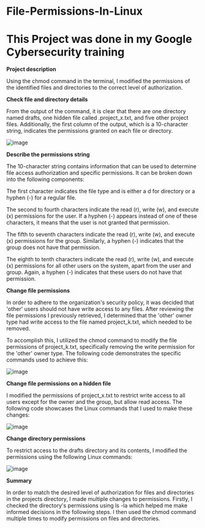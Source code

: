 # File-Permissions-In-Linux
# This Project was done in my Google Cybersecurity training

<b>Project description</b>

Using the chmod command in the terminal, I modified the permissions of the identified files and directories to the correct level of authorization.

<b>Check file and directory details</b>

From the output of the command, it is clear that there are one directory named drafts, one hidden file called .project_x.txt, and five other project files. Additionally, the first column of the output, which is a 10-character string, indicates the permissions granted on each file or directory.

![image](https://user-images.githubusercontent.com/131769679/236787219-71f2289c-0846-4ab9-8c08-a52c7f0dd15a.png)

<b>Describe the permissions string</b>

The 10-character string contains information that can be used to determine file access authorization and specific permissions. It can be broken down into the following components:

The first character indicates the file type and is either a d for directory or a hyphen (-) for a regular file.

The second to fourth characters indicate the read (r), write (w), and execute (x) permissions for the user. If a hyphen (-) appears instead of one of these characters, it means that the user is not granted that permission.

The fifth to seventh characters indicate the read (r), write (w), and execute (x) permissions for the group. Similarly, a hyphen (-) indicates that the group does not have that permission.

The eighth to tenth characters indicate the read (r), write (w), and execute (x) permissions for all other users on the system, apart from the user and group. Again, a hyphen (-) indicates that these users do not have that permission.

<b>Change file permissions</b>

In order to adhere to the organization's security policy, it was decided that 'other' users should not have write access to any files. After reviewing the file permissions I previously retrieved, I determined that the 'other' owner type had write access to the file named project_k.txt, which needed to be removed.

To accomplish this, I utilized the chmod command to modify the file permissions of project_k.txt, specifically removing the write permission for the 'other' owner type. The following code demonstrates the specific commands used to achieve this:

![image](https://user-images.githubusercontent.com/131769679/236787263-5c4b688e-81c3-471f-ae00-643818e892d3.png)

<b>Change file permissions on a hidden file</b>

I modified the permissions of project_x.txt to restrict write access to all users except for the owner and the group, but allow read access. The following code showcases the Linux commands that I used to make these changes:

![image](https://user-images.githubusercontent.com/131769679/236787296-5844c3cb-731d-48e1-b812-7e9a68f31d51.png)

<b>Change directory permissions</b>

To restrict access to the drafts directory and its contents, I modified the permissions using the following Linux commands:

![image](https://user-images.githubusercontent.com/131769679/236787374-a02bc71b-5c10-4986-9c81-a355f20b7c54.png)

<b>Summary</b>

In order to match the desired level of authorization for files and directories in the projects directory, I made multiple changes to permissions. Firstly, I checked the directory's permissions using ls -la which helped me make informed decisions in the following steps. I then used the chmod command multiple times to modify permissions on files and directories.
